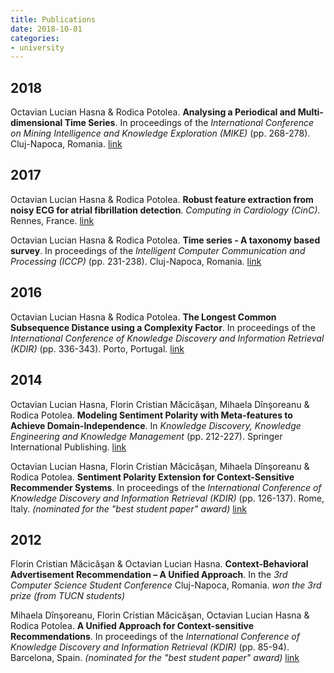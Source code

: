 ```yaml
---
title: Publications
date: 2018-10-01
categories:
- university
---
```


## 2018
Octavian Lucian Hasna &amp; Rodica Potolea. 
**Analysing a Periodical and Multi-dimensional Time Series**.
In proceedings of the *International Conference on Mining Intelligence and Knowledge Exploration (MIKE)* (pp. 268-278). Cluj-Napoca, Romania. 
[link](https://link.springer.com/chapter/10.1007/978-3-030-05918-7_24)

## 2017
Octavian Lucian Hasna &amp; Rodica Potolea.
**Robust feature extraction from noisy ECG for atrial fibrillation detection**.
*Computing in Cardiology (CinC)*. Rennes, France.
[link](https://ieeexplore.ieee.org/abstract/document/8331573/)

Octavian Lucian Hasna &amp; Rodica Potolea.
**Time series - A taxonomy based survey**.
In proceedings of the *Intelligent Computer Communication and Processing (ICCP)* (pp. 231-238). Cluj-Napoca, Romania.
[link](https://ieeexplore.ieee.org/abstract/document/8117009/)

## 2016
Octavian Lucian Hasna &amp; Rodica Potolea.
**The Longest Common Subsequence Distance using a Complexity Factor**.
In proceedings of the *International Conference of Knowledge Discovery and Information Retrieval (KDIR)* (pp. 336-343). Porto, Portugal.
[link](http://www.scitepress.org/DigitalLibrary/PublicationsDetail.aspx?ID=C2qMVMex8qE=&t=1)

## 2014
Octavian Lucian Hasna, Florin Cristian Măcicăşan, Mihaela Dînşoreanu &amp; Rodica Potolea.
**Modeling Sentiment Polarity with Meta-features to Achieve Domain-Independence**.
In *Knowledge Discovery, Knowledge Engineering and Knowledge Management* (pp. 212-227). Springer International Publishing.
[link](http://link.springer.com/chapter/10.1007%2F978-3-319-25840-9_14)

Octavian Lucian Hasna, Florin Cristian Măcicăşan, Mihaela Dînşoreanu &amp; Rodica Potolea.
**Sentiment Polarity Extension for Context-Sensitive Recommender Systems**.
In proceedings of the *International Conference of Knowledge Discovery and Information Retrieval (KDIR)* (pp. 126-137). Rome, Italy.
*(nominated for the "best student paper" award)*
[link](https://www.researchgate.net/publication/287611144_Sentiment_Polarity_Extension_for_Context-Sensitive_Recommender_Systems)

## 2012
Florin Cristian Măcicăşan &amp; Octavian Lucian Hasna.
**Context-Behavioral Advertisement Recommendation – A Unified Approach**.
In the *3rd Computer Science Student Conference* Cluj-Napoca, Romania.
*won the 3rd prize (from TUCN students)*

Mihaela Dînşoreanu, Florin Cristian Măcicăşan, Octavian Lucian Hasna &amp; Rodica Potolea.
**A Unified Approach for Context-sensitive Recommendations**.
In proceedings of the *International Conference of Knowledge Discovery and Information Retrieval (KDIR)* (pp. 85-94). Barcelona, Spain.
*(nominated for the "best student paper" award)*
[link](https://www.researchgate.net/publication/290655007_A_unified_approach_for_context-sensitive_recommendations)
